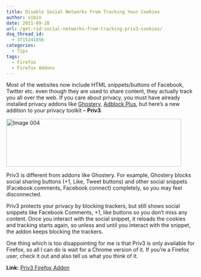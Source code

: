 ```yaml
---
title: Disable Social Networks From Tracking Your Cookies
author: vibin
date: 2011-09-28
url: /get-rid-social-networks-from-tracking-priv3-cookies/
dsq_thread_id:
  - 3715241856
categories:
  - Tips
tags:
  - Firefox
  - Firefox Addons
---
```

Most of the websites now include HTML snippets/buttons of Facebook, Twitter etc. even though they are used to share content, they actually track you all over the web. If you care about privacy, you must have already installed privacy addons like <a href="https://addons.mozilla.org/en-US/firefox/addon/ghostery/" onclick="_gaq.push(['_trackEvent', 'outbound-article', 'https://addons.mozilla.org/en-US/firefox/addon/ghostery/', 'Ghostery']);" target="_blank">Ghostery</a>, <a href="https://addons.mozilla.org/en-US/firefox/addon/adblock-plus/" onclick="_gaq.push(['_trackEvent', 'outbound-article', 'https://addons.mozilla.org/en-US/firefox/addon/adblock-plus/', 'Adblock Plus']);" target="_blank">Adblock Plus</a>, but here’s a new addition to your privacy toolkit – **Priv3**.

[<img class="wp-image-50462" style="padding-left: 0px;padding-right: 0px;padding-top: 0px;border-width: 0px" src="http://cdn.devilsworkshop.org/files/2011/09/Image-004_thumb2.png" alt="Image 004" width="465" height="127" border="0" />][1]

Priv3 is different from addons like Ghostery. For example, Ghostery blocks social sharing buttons (+1, Like, Tweet buttons) and other social snippets (Facebook comments, Facebook connect) completely, so you may feel disconnected.

Priv3 protects your privacy by blocking trackers, but still shows social snippets like Facebook Comments, +1, like buttons so you don’t miss any content. Once you interact with the social snippet, it reloads the cookies and tracking starts again, so unless and until you interact with the snippet, the addon keeps blocking the trackers.

One thing which is too disappointing for me is that Priv3 is only available for Firefox, so all I can do is wait for a Chrome version of it. If you’re a Firefox user, check it out and also tell us what you think of it.

**Link:** <a href="http://priv3.icsi.berkeley.edu/" onclick="_gaq.push(['_trackEvent', 'outbound-article', 'http://priv3.icsi.berkeley.edu/', 'Priv3 Firefox Addon']);" target="_blank">Priv3 Firefox Addon</a>

 [1]: http://cdn.devilsworkshop.org/files/2011/09/Image-0042.png
